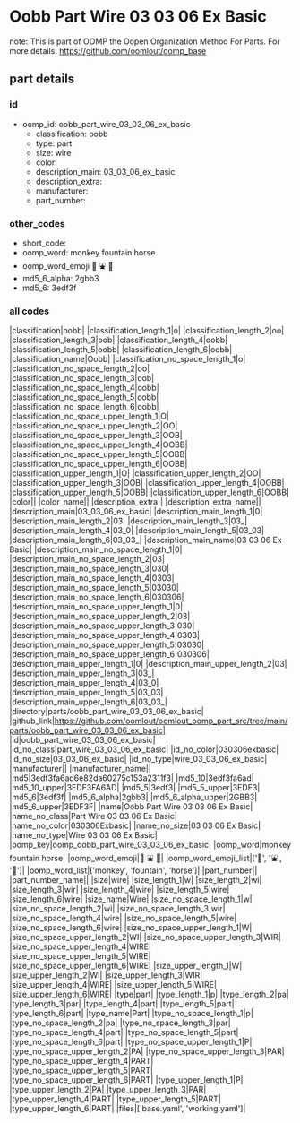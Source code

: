 # Oobb Part Wire 03 03 06 Ex Basic  

note: This is part of OOMP the Oopen Organization Method For Parts. For more details: https://github.com/oomlout/oomp_base

##  part details





### id
* oomp_id: oobb_part_wire_03_03_06_ex_basic
  * classification: oobb
  * type: part
  * size: wire
  * color: 
  * description_main: 03_03_06_ex_basic
  * description_extra: 
  * manufacturer: 
  * part_number: 

### other_codes
* short_code: 
* oomp_word: monkey fountain horse
* oomp_word_emoji :monkey: :fountain: :horse:
* md5_6_alpha: 2gbb3
* md5_6: 3edf3f

### all codes 
|classification|oobb|
|classification_length_1|o|
|classification_length_2|oo|
|classification_length_3|oob|
|classification_length_4|oobb|
|classification_length_5|oobb|
|classification_length_6|oobb|
|classification_name|Oobb|
|classification_no_space_length_1|o|
|classification_no_space_length_2|oo|
|classification_no_space_length_3|oob|
|classification_no_space_length_4|oobb|
|classification_no_space_length_5|oobb|
|classification_no_space_length_6|oobb|
|classification_no_space_upper_length_1|O|
|classification_no_space_upper_length_2|OO|
|classification_no_space_upper_length_3|OOB|
|classification_no_space_upper_length_4|OOBB|
|classification_no_space_upper_length_5|OOBB|
|classification_no_space_upper_length_6|OOBB|
|classification_upper_length_1|O|
|classification_upper_length_2|OO|
|classification_upper_length_3|OOB|
|classification_upper_length_4|OOBB|
|classification_upper_length_5|OOBB|
|classification_upper_length_6|OOBB|
|color||
|color_name||
|description_extra||
|description_extra_name||
|description_main|03_03_06_ex_basic|
|description_main_length_1|0|
|description_main_length_2|03|
|description_main_length_3|03_|
|description_main_length_4|03_0|
|description_main_length_5|03_03|
|description_main_length_6|03_03_|
|description_main_name|03 03 06 Ex Basic|
|description_main_no_space_length_1|0|
|description_main_no_space_length_2|03|
|description_main_no_space_length_3|030|
|description_main_no_space_length_4|0303|
|description_main_no_space_length_5|03030|
|description_main_no_space_length_6|030306|
|description_main_no_space_upper_length_1|0|
|description_main_no_space_upper_length_2|03|
|description_main_no_space_upper_length_3|030|
|description_main_no_space_upper_length_4|0303|
|description_main_no_space_upper_length_5|03030|
|description_main_no_space_upper_length_6|030306|
|description_main_upper_length_1|0|
|description_main_upper_length_2|03|
|description_main_upper_length_3|03_|
|description_main_upper_length_4|03_0|
|description_main_upper_length_5|03_03|
|description_main_upper_length_6|03_03_|
|directory|parts/oobb_part_wire_03_03_06_ex_basic|
|github_link|https://github.com/oomlout/oomlout_oomp_part_src/tree/main/parts/oobb_part_wire_03_03_06_ex_basic|
|id|oobb_part_wire_03_03_06_ex_basic|
|id_no_class|part_wire_03_03_06_ex_basic|
|id_no_color|030306exbasic|
|id_no_size|03_03_06_ex_basic|
|id_no_type|wire_03_03_06_ex_basic|
|manufacturer||
|manufacturer_name||
|md5|3edf3fa6ad6e82da60275c153a2311f3|
|md5_10|3edf3fa6ad|
|md5_10_upper|3EDF3FA6AD|
|md5_5|3edf3|
|md5_5_upper|3EDF3|
|md5_6|3edf3f|
|md5_6_alpha|2gbb3|
|md5_6_alpha_upper|2GBB3|
|md5_6_upper|3EDF3F|
|name|Oobb Part Wire 03 03 06 Ex Basic|
|name_no_class|Part Wire 03 03 06 Ex Basic|
|name_no_color|030306Exbasic|
|name_no_size|03 03 06 Ex Basic|
|name_no_type|Wire 03 03 06 Ex Basic|
|oomp_key|oomp_oobb_part_wire_03_03_06_ex_basic|
|oomp_word|monkey fountain horse|
|oomp_word_emoji|:monkey: :fountain: :horse:|
|oomp_word_emoji_list|[':monkey:', ':fountain:', ':horse:']|
|oomp_word_list|['monkey', 'fountain', 'horse']|
|part_number||
|part_number_name||
|size|wire|
|size_length_1|w|
|size_length_2|wi|
|size_length_3|wir|
|size_length_4|wire|
|size_length_5|wire|
|size_length_6|wire|
|size_name|Wire|
|size_no_space_length_1|w|
|size_no_space_length_2|wi|
|size_no_space_length_3|wir|
|size_no_space_length_4|wire|
|size_no_space_length_5|wire|
|size_no_space_length_6|wire|
|size_no_space_upper_length_1|W|
|size_no_space_upper_length_2|WI|
|size_no_space_upper_length_3|WIR|
|size_no_space_upper_length_4|WIRE|
|size_no_space_upper_length_5|WIRE|
|size_no_space_upper_length_6|WIRE|
|size_upper_length_1|W|
|size_upper_length_2|WI|
|size_upper_length_3|WIR|
|size_upper_length_4|WIRE|
|size_upper_length_5|WIRE|
|size_upper_length_6|WIRE|
|type|part|
|type_length_1|p|
|type_length_2|pa|
|type_length_3|par|
|type_length_4|part|
|type_length_5|part|
|type_length_6|part|
|type_name|Part|
|type_no_space_length_1|p|
|type_no_space_length_2|pa|
|type_no_space_length_3|par|
|type_no_space_length_4|part|
|type_no_space_length_5|part|
|type_no_space_length_6|part|
|type_no_space_upper_length_1|P|
|type_no_space_upper_length_2|PA|
|type_no_space_upper_length_3|PAR|
|type_no_space_upper_length_4|PART|
|type_no_space_upper_length_5|PART|
|type_no_space_upper_length_6|PART|
|type_upper_length_1|P|
|type_upper_length_2|PA|
|type_upper_length_3|PAR|
|type_upper_length_4|PART|
|type_upper_length_5|PART|
|type_upper_length_6|PART|
|files|['base.yaml', 'working.yaml']|
